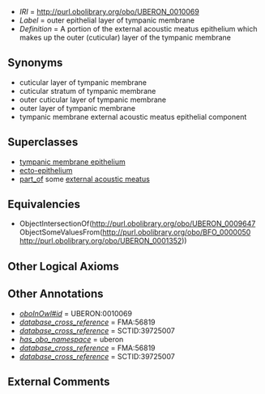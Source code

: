  * *IRI* = http://purl.obolibrary.org/obo/UBERON_0010069
 * *Label* = outer epithelial layer of tympanic membrane
 * *Definition* = A portion of the external acoustic meatus epithelium which makes up the outer (cuticular) layer of the tympanic membrane

## Synonyms

 * cuticular layer of tympanic membrane
 * cuticular stratum of tympanic membrane
 * outer cuticular layer of tympanic membrane
 * outer layer of tympanic membrane
 * tympanic membrane external acoustic meatus epithelial component

## Superclasses

 * [tympanic membrane epithelium](../../UBERON/47/UBERON_0009647.md)
 * [ecto-epithelium](../../UBERON/71/UBERON_0010371.md)
 * [part_of](../../BFO/50/BFO_0000050.md) some [external acoustic meatus](../../UBERON/52/UBERON_0001352.md)

## Equivalencies

 * ObjectIntersectionOf(<http://purl.obolibrary.org/obo/UBERON_0009647> ObjectSomeValuesFrom(<http://purl.obolibrary.org/obo/BFO_0000050> <http://purl.obolibrary.org/obo/UBERON_0001352>))

## Other Logical Axioms


## Other Annotations

 * *[oboInOwl#id](../../id/oboInOwl#id.md)* = UBERON:0010069
 * *[database_cross_reference](../../ef/oboInOwl#hasDbXref.md)* = FMA:56819
 * *[database_cross_reference](../../ef/oboInOwl#hasDbXref.md)* = SCTID:39725007
 * *[has_obo_namespace](../../ce/oboInOwl#hasOBONamespace.md)* = uberon
 * *[database_cross_reference](../../ef/oboInOwl#hasDbXref.md)* = FMA:56819
 * *[database_cross_reference](../../ef/oboInOwl#hasDbXref.md)* = SCTID:39725007

## External Comments

